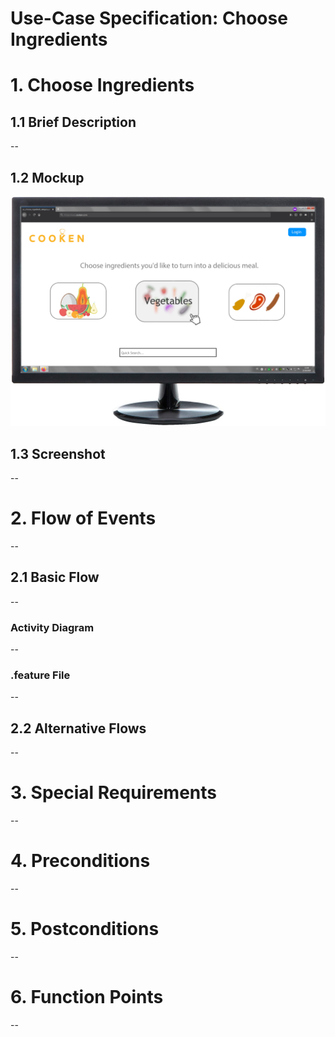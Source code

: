 # Use-Case Specification: Choose Ingredients

# 1. Choose Ingredients

## 1.1 Brief Description
--

## 1.2 Mockup
![Choose Ingredient Category](uc_choose_ingredient_category_mockup.png)

## 1.3 Screenshot
--

# 2. Flow of Events
--

## 2.1 Basic Flow
--

### Activity Diagram
--

### .feature File
--

## 2.2 Alternative Flows
--

# 3. Special Requirements
--

# 4. Preconditions
--

# 5. Postconditions
--

# 6. Function Points
--
